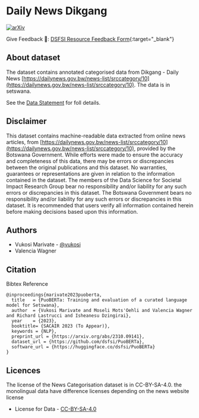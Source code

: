 # Daily News Dikgang

[![arXiv](https://img.shields.io/badge/arXiv-2310.09141-b31b1b.svg)](https://arxiv.org/abs/2310.09141) 

Give Feedback 📑: [DSFSI Resource Feedback Form](https://docs.google.com/forms/d/e/1FAIpQLSf7S36dyAUPx2egmXbFpnTBuzoRulhL5Elu-N1eoMhaO7v10w/formResponse){:target="_blank"}

## About dataset

The dataset contains annotated categorised data from Dikgang - Daily News [https://dailynews.gov.bw/news-list/srccategory/10](https://dailynews.gov.bw/news-list/srccategory/10). The data is in setswana.

See the [Data Statement](DataStatementPuoBERTaDailyNewsDikgang.pdf) for foll details.

Disclaimer
-------
This dataset contains machine-readable data extracted from online news articles, from [https://dailynews.gov.bw/news-list/srccategory/10](https://dailynews.gov.bw/news-list/srccategory/10), provided by the Botswana Government. While efforts were made to ensure the accuracy and completeness of this data, there may be errors or discrepancies between the original publications and this dataset. No warranties, guarantees or representations are given in relation to the information contained in the dataset. The members of the Data Science for Societal Impact Research Group bear no responsibility and/or liability for any such errors or discrepancies in this dataset. The Botswana Government bears no responsibility and/or liability for any such errors or discrepancies in this dataset. It is recommended that users verify all information contained herein before making decisions based upon this information.

Authors
-------
- Vukosi Marivate - [@vukosi](https://twitter.com/vukosi)
- Valencia Wagner 

Citation
--------

Bibtex Reference

```
@inproceedings{marivate2023puoberta,
  title   = {PuoBERTa: Training and evaluation of a curated language model for Setswana},
  author  = {Vukosi Marivate and Moseli Mots'Oehli and Valencia Wagner and Richard Lastrucci and Isheanesu Dzingirai},
  year    = {2023},
  booktitle= {SACAIR 2023 (To Appear)},
  keywords = {NLP},
  preprint_url = {https://arxiv.org/abs/2310.09141},
  dataset_url = {https://github.com/dsfsi/PuoBERTa},
  software_url = {https://huggingface.co/dsfsi/PuoBERTa}
}
```


Licences
-------
The license of the News Categorisation dataset is in CC-BY-SA-4.0.  the monolingual data have difference licenses depending on the news website license
* License for Data - [CC-BY-SA-4.0](LICENSE.data.md)
